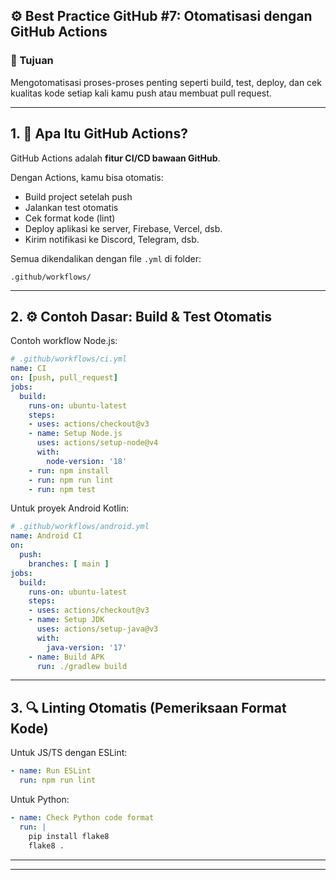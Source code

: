 ## ⚙️ Best Practice GitHub #7: Otomatisasi dengan GitHub Actions

### 🎯 Tujuan

Mengotomatisasi proses-proses penting seperti build, test, deploy, dan cek kualitas kode setiap kali kamu push atau membuat pull request.

---

## 1. 🚀 Apa Itu GitHub Actions?

GitHub Actions adalah **fitur CI/CD bawaan GitHub**.

Dengan Actions, kamu bisa otomatis:

* Build project setelah push
* Jalankan test otomatis
* Cek format kode (lint)
* Deploy aplikasi ke server, Firebase, Vercel, dsb.
* Kirim notifikasi ke Discord, Telegram, dsb.

Semua dikendalikan dengan file `.yml` di folder:

```
.github/workflows/
```

---

## 2. ⚙️ Contoh Dasar: Build & Test Otomatis

Contoh workflow Node.js:

```yaml
# .github/workflows/ci.yml
name: CI
on: [push, pull_request]
jobs:
  build:
    runs-on: ubuntu-latest
    steps:
    - uses: actions/checkout@v3
    - name: Setup Node.js
      uses: actions/setup-node@v4
      with:
        node-version: '18'
    - run: npm install
    - run: npm run lint
    - run: npm test
```

Untuk proyek Android Kotlin:

```yaml
# .github/workflows/android.yml
name: Android CI
on:
  push:
    branches: [ main ]
jobs:
  build:
    runs-on: ubuntu-latest
    steps:
    - uses: actions/checkout@v3
    - name: Setup JDK
      uses: actions/setup-java@v3
      with:
        java-version: '17'
    - name: Build APK
      run: ./gradlew build
```

---

## 3. 🔍 Linting Otomatis (Pemeriksaan Format Kode)

Untuk JS/TS dengan ESLint:

```yaml
- name: Run ESLint
  run: npm run lint
```

Untuk Python:

```yaml
- name: Check Python code format
  run: |
    pip install flake8
    flake8 .
```

---

---

